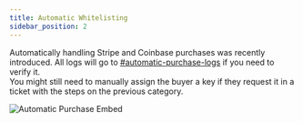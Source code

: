 ```yaml
---
title: Automatic Whitelisting
sidebar_position: 2
---
```


Automatically handling Stripe and Coinbase purchases was recently introduced. All logs will go to <ins>[#automatic-purchase-logs](https://discord.com/channels/939553319750344744/1053768789650579476)</ins> if you need to verify it.  
You might still need to manually assign the buyer a key if they request it in a ticket with the steps on the previous category.

![Automatic Purchase Embed](/img/staff/autopurchaseembed.png)
